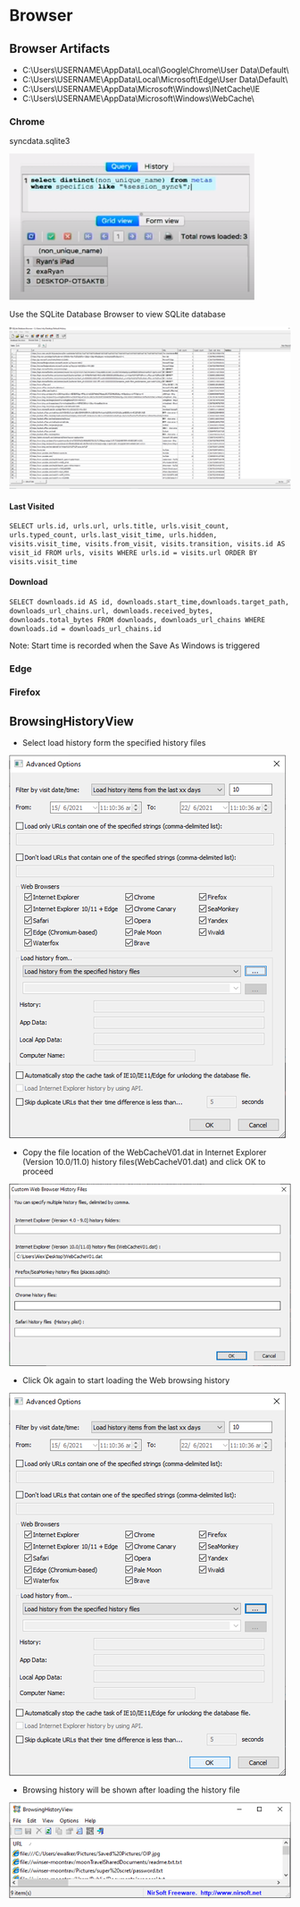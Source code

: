 # Browser

## Browser Artifacts

* C:\Users\USERNAME\AppData\Local\Google\Chrome\User Data\Default\
* C:\Users\USERNAME\AppData\Local\Microsoft\Edge\User Data\Default\
* C:\Users\USERNAME\AppData\Microsoft\Windows\INetCache\IE
* C:\Users\USERNAME\AppData\Microsoft\Windows\WebCache\

### Chrome

syncdata.sqlite3

![](../.gitbook/assets/image%20%2876%29.png)

Use the SQLite Database Browser to view SQLite database

![](../.gitbook/assets/image%20%2881%29.png)

#### Last Visited

```
SELECT urls.id, urls.url, urls.title, urls.visit_count, urls.typed_count, urls.last_visit_time, urls.hidden, visits.visit_time, visits.from_visit, visits.transition, visits.id AS visit_id FROM urls, visits WHERE urls.id = visits.url ORDER BY visits.visit_time
```

#### Download

```
SELECT downloads.id AS id, downloads.start_time,downloads.target_path, downloads_url_chains.url, downloads.received_bytes, downloads.total_bytes FROM downloads, downloads_url_chains WHERE downloads.id = downloads_url_chains.id
```

Note: Start time is recorded when the Save As Windows is triggered

### Edge

### Firefox

## BrowsingHistoryView

* Select load history form the specified history files

![](../.gitbook/assets/image%20%2884%29.png)

* Copy the file location of the WebCacheV01.dat in Internet Explorer \(Version 10.0/11.0\) history files\(WebCacheV01.dat\) and click OK to proceed

![](../.gitbook/assets/image%20%2883%29.png)

* Click Ok again to start loading the Web browsing history

![](../.gitbook/assets/image%20%2885%29.png)

* Browsing history will be shown after loading the history file

![](../.gitbook/assets/image%20%2882%29.png)

